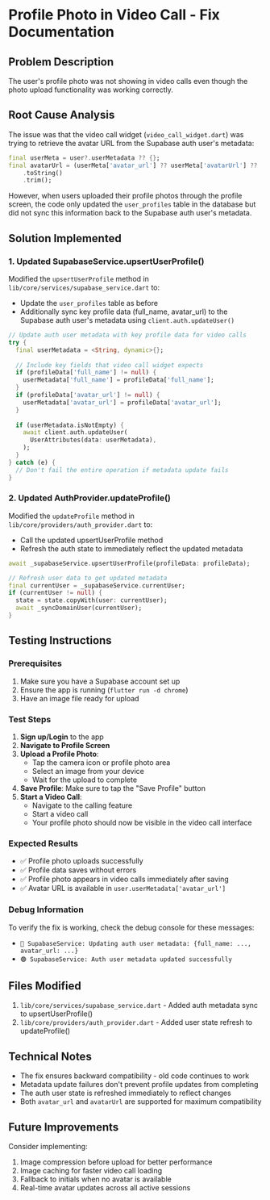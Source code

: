 # Profile Photo in Video Call - Fix Documentation

## Problem Description
The user's profile photo was not showing in video calls even though the photo upload functionality was working correctly.

## Root Cause Analysis
The issue was that the video call widget (`video_call_widget.dart`) was trying to retrieve the avatar URL from the Supabase auth user's metadata:

```dart
final userMeta = user?.userMetadata ?? {};
final avatarUrl = (userMeta['avatar_url'] ?? userMeta['avatarUrl'] ?? '')
    .toString()
    .trim();
```

However, when users uploaded their profile photos through the profile screen, the code only updated the `user_profiles` table in the database but did not sync this information back to the Supabase auth user's metadata.

## Solution Implemented

### 1. Updated SupabaseService.upsertUserProfile()
Modified the `upsertUserProfile` method in `lib/core/services/supabase_service.dart` to:
- Update the `user_profiles` table as before
- Additionally sync key profile data (full_name, avatar_url) to the Supabase auth user's metadata using `client.auth.updateUser()`

```dart
// Update auth user metadata with key profile data for video calls
try {
  final userMetadata = <String, dynamic>{};
  
  // Include key fields that video call widget expects
  if (profileData['full_name'] != null) {
    userMetadata['full_name'] = profileData['full_name'];
  }
  if (profileData['avatar_url'] != null) {
    userMetadata['avatar_url'] = profileData['avatar_url'];
  }
  
  if (userMetadata.isNotEmpty) {
    await client.auth.updateUser(
      UserAttributes(data: userMetadata),
    );
  }
} catch (e) {
  // Don't fail the entire operation if metadata update fails
}
```

### 2. Updated AuthProvider.updateProfile()
Modified the `updateProfile` method in `lib/core/providers/auth_provider.dart` to:
- Call the updated upsertUserProfile method
- Refresh the auth state to immediately reflect the updated metadata

```dart
await _supabaseService.upsertUserProfile(profileData: profileData);

// Refresh user data to get updated metadata
final currentUser = _supabaseService.currentUser;
if (currentUser != null) {
  state = state.copyWith(user: currentUser);
  await _syncDomainUser(currentUser);
}
```

## Testing Instructions

### Prerequisites
1. Make sure you have a Supabase account set up
2. Ensure the app is running (`flutter run -d chrome`)
3. Have an image file ready for upload

### Test Steps
1. **Sign up/Login** to the app
2. **Navigate to Profile Screen**
3. **Upload a Profile Photo**:
   - Tap the camera icon or profile photo area
   - Select an image from your device
   - Wait for the upload to complete
4. **Save Profile**: Make sure to tap the "Save Profile" button
5. **Start a Video Call**:
   - Navigate to the calling feature
   - Start a video call
   - Your profile photo should now be visible in the video call interface

### Expected Results
- ✅ Profile photo uploads successfully
- ✅ Profile data saves without errors
- ✅ Profile photo appears in video calls immediately after saving
- ✅ Avatar URL is available in `user.userMetadata['avatar_url']`

### Debug Information
To verify the fix is working, check the debug console for these messages:
- `🔵 SupabaseService: Updating auth user metadata: {full_name: ..., avatar_url: ...}`
- `🟢 SupabaseService: Auth user metadata updated successfully`

## Files Modified
1. `lib/core/services/supabase_service.dart` - Added auth metadata sync to upsertUserProfile()
2. `lib/core/providers/auth_provider.dart` - Added user state refresh to updateProfile()

## Technical Notes
- The fix ensures backward compatibility - old code continues to work
- Metadata update failures don't prevent profile updates from completing
- The auth user state is refreshed immediately to reflect changes
- Both `avatar_url` and `avatarUrl` are supported for maximum compatibility

## Future Improvements
Consider implementing:
1. Image compression before upload for better performance
2. Image caching for faster video call loading
3. Fallback to initials when no avatar is available
4. Real-time avatar updates across all active sessions